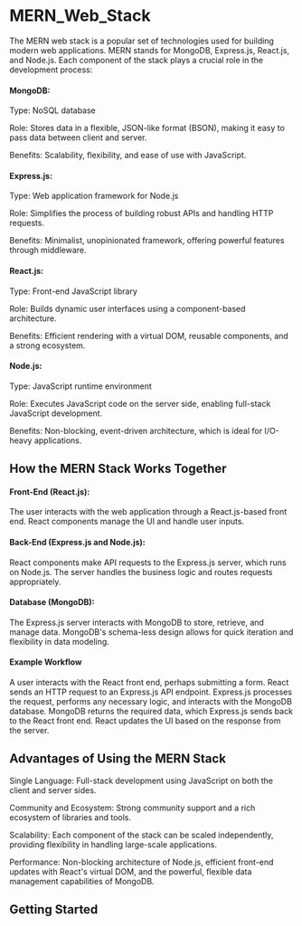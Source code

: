 # MERN_Web_Stack

The MERN web stack is a popular set of technologies used for building modern web applications. MERN stands for MongoDB, Express.js, React.js, and Node.js. Each component of the stack plays a crucial role in the development process:

#### MongoDB:
Type: NoSQL database

Role: Stores data in a flexible, JSON-like format (BSON), making it easy to pass data between client and server.

Benefits: Scalability, flexibility, and ease of use with JavaScript.



#### Express.js:

Type: Web application framework for Node.js

Role: Simplifies the process of building robust APIs and handling HTTP requests.

Benefits: Minimalist, unopinionated framework, offering powerful features through middleware.

#### React.js:


Type: Front-end JavaScript library

Role: Builds dynamic user interfaces using a component-based architecture.

Benefits: Efficient rendering with a virtual DOM, reusable components, and a strong ecosystem.


#### Node.js:

Type: JavaScript runtime environment

Role: Executes JavaScript code on the server side, enabling full-stack JavaScript development.

Benefits: Non-blocking, event-driven architecture, which is ideal for I/O-heavy applications.


## How the MERN Stack Works Together

#### Front-End (React.js):
The user interacts with the web application through a React.js-based front end. React components manage the UI and handle user inputs.

#### Back-End (Express.js and Node.js):
React components make API requests to the Express.js server, which runs on Node.js. The server handles the business logic and routes requests appropriately.

#### Database (MongoDB):
The Express.js server interacts with MongoDB to store, retrieve, and manage data. MongoDB's schema-less design allows for quick iteration and flexibility in data modeling.

#### Example Workflow
A user interacts with the React front end, perhaps submitting a form.
React sends an HTTP request to an Express.js API endpoint.
Express.js processes the request, performs any necessary logic, and interacts with the MongoDB database.
MongoDB returns the required data, which Express.js sends back to the React front end.
React updates the UI based on the response from the server.

## Advantages of Using the MERN Stack

Single Language: Full-stack development using JavaScript on both the client and server sides.

Community and Ecosystem: Strong community support and a rich ecosystem of libraries and tools.

Scalability: Each component of the stack can be scaled independently, providing flexibility in handling large-scale applications.

Performance: Non-blocking architecture of Node.js, efficient front-end updates with React's virtual DOM, and the powerful, flexible data management capabilities of MongoDB.

## Getting Started
